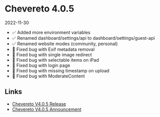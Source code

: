 # Chevereto 4.0.5

2022-11-30

- ✅ Added more environment variables
- ✅ Renamed dashboard/settings/api to dashboard/settings/guest-api
- ✅ Renamed website modes (community, personal)
- 🐞 Fixed bug with Exif metadata removal
- 🐞 Fixed bug with single image redirect
- 🐞 Fixed bug with selectable items on iPad
- 🐞 Fixed bug with login page
- 🐞 Fixed bug with missing timestamp on upload
- 🐞 Fixed bug with ModerateContent

## Links

- [Chevereto V4.0.5 Release](https://chevereto.com/community/threads/chevereto-v4-0-5.14804/)
- [Chevereto V4.0.5 Announcement](https://chevereto.com/community/threads/chevereto-v4-0-5-announcement.14779/)

